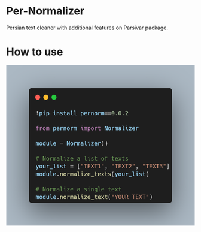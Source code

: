 # Per-Normalizer
Persian text cleaner with additional features on Parsivar package.


# How to use
![pernorm](https://github.com/HamidRezaAttar/Per-Normalizer/blob/main/img.png)


